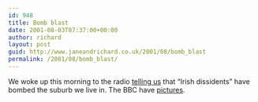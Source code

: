 ```yaml
---
id: 948
title: Bomb blast
date: 2001-08-03T07:37:00+00:00
author: richard
layout: post
guid: http://www.janeandrichard.co.uk/2001/08/bomb_blast
permalink: /2001/08/bomb_blast/
---
```

We woke up this morning to the radio [telling us](http://news.bbc.co.uk/low/english/uk/newsid_1471000/1471284.stm) that &#8220;Irish dissidents&#8221; have bombed the suburb we live in. The BBC have [pictures](http://news.bbc.co.uk/hi/english/uk/newsid_1471000/1471346.stm).
